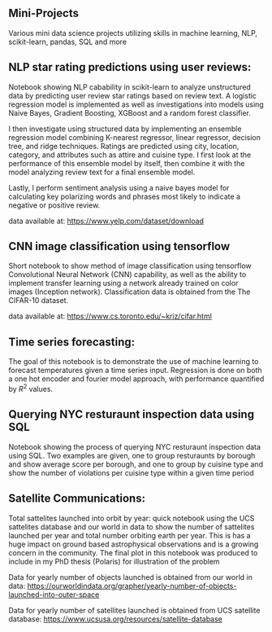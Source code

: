 ## Mini-Projects
Various mini data science projects utilizing skills in machine learning, NLP, scikit-learn, pandas, SQL and more

## NLP star rating predictions using user reviews:

Notebook showing NLP cabability in scikit-learn to analyze unstructured data by predicting user review star ratings based on review text. A logistic regression model is implemented as well as investigations into models using Naive Bayes, Gradient Boosting, XGBoost and a random forest classifier. 

I then investigate using structured data by implementing an ensemble regression model combining K-nearest regressor, linear regressor, decision tree, and ridge techniques. Ratings are predicted using city, location, category, and attributes such as attire and cuisine type. I first look at the performance of this ensemble model by itself, then combine it with the model analyzing review text for a final ensemble model.

Lastly, I perform sentiment analysis using a naive bayes model for calculating key polarizing words and phrases most likely to indicate a negative or positive review.

data available at: https://www.yelp.com/dataset/download

## CNN image classification using tensorflow

Short notebook to show method of image classification using tensorflow Convolutional Neural Network (CNN) capability, as well as the ability to implement transfer learning using a network already trained on color images (Inception network). Classification data is obtained from the The CIFAR-10 dataset.

data available at: https://www.cs.toronto.edu/~kriz/cifar.html

## Time series forecasting:
The goal of this notebook is to demonstrate the use of machine learning to forecast temperatures given a time series input.
Regression is done on both a one hot encoder and fourier model approach, with performance quantified by $R^2$ values.

## Querying NYC resturaunt inspection data using SQL
Notebook showing the process of querying NYC resturaunt inspection data using SQL. Two examples are given, one to group resturaunts by borough and show average score per borough, and one to group by cuisine type and show the number of violations per cuisine type within a given time period

## Satellite Communications:
Total sattelites launched into orbit by year: quick notebook using the UCS sattelites database and our world in data to show the number of sattelites launched per year and total number orbiting earth per year. This is has a huge impact on ground based astrophysical observations and is a growing concern in the community. The final plot in this notebook was produced to include in my PhD thesis (Polaris) for illustration of the problem

Data for yearly number of objects launched is obtained from our world in data: https://ourworldindata.org/grapher/yearly-number-of-objects-launched-into-outer-space

Data for yearly number of satellites launched is obtained from UCS satellite database: https://www.ucsusa.org/resources/satellite-database
